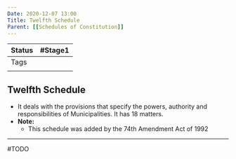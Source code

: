 ```yaml
---
Date: 2020-12-07 13:00
Title: Twelfth Schedule
Parent: [[Schedules of Constitution]]
---
```

| Status | #Stage1                    |
| ------ | -------------------------- |
| Tags   |   |
|        |                            |

## Twelfth Schedule
- It deals with the provisions that specify the powers, authority and responsibilities of Municipalities. It has 18 matters.
-	**Note:**
	- This schedule was added by the 74th Amendment Act of 1992

---

#TODO